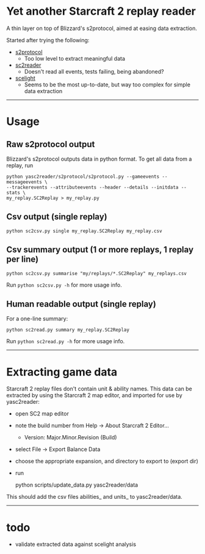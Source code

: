 # Yet another Starcraft 2 replay reader

A thin layer on top of Blizzard's s2protocol, aimed at easing data extraction.

Started after trying the following:

- [s2protocol](https://github.com/Blizzard/s2protocol)
    + Too low level to extract meaningful data
- [sc2reader](https://github.com/ggtracker/sc2reader)
    + Doesn't read all events, tests failing, being abandoned?
- [scelight](https://github.com/icza/scelight)
    + Seems to be the most up-to-date, but way too complex for simple data
      extraction


--------------------------------------------------------------------------------
# Usage

## Raw s2protocol output

Blizzard's s2protocol outputs data in python format. To get all data from a
replay, run

    python yasc2reader/s2protocol/s2protocol.py --gameevents --messageevents \
    --trackerevents --attributeevents --header --details --initdata --stats \
    my_replay.SC2Replay > my_replay.py

## Csv output (single replay)

    python sc2csv.py single my_replay.SC2Replay my_replay.csv

## Csv summary output (1 or more replays, 1 replay per line)

    python sc2csv.py summarise "my/replays/*.SC2Replay" my_replays.csv

Run `python sc2csv.py -h` for more usage info.


## Human readable output (single replay)

For a one-line summary:

    python sc2read.py summary my_replay.SC2Replay

Run `python sc2read.py -h` for more usage info.


--------------------------------------------------------------------------------
# Extracting game data

Starcraft 2 replay files don't contain unit & ability names. This data can be
extracted by using the Starcraft 2 map editor, and imported for use by
yasc2reader:

- open SC2 map editor
- note the build number from Help -> About Starcraft 2 Editor...
    + Version: Major.Minor.Revision (Build)
- select File -> Export Balance Data
- choose the appropriate expansion, and directory to export to (export dir)
- run

    python scripts/update_data.py <export dir> <build number> yasc2reader/data

This should add the csv files abilities_<build number> and units_<build number>
to yasc2reader/data.


--------------------------------------------------------------------------------
# todo
- validate extracted data against scelight analysis
